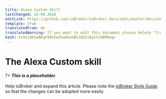 ```yaml
---
title: Alexa Custom Skill
lastChanged: 14.09.2018
editLink: https://github.com/ioBroker/ioBroker.docs/edit/master/docs/en/cloud/alexacustom.md
template: true
translatedFrom: de
translatedWarning: If you want to edit this document please delete "translatedFrom" field, elsewise this document will be translated automatically again
hash: kzXej9KzwAKqF9RkVwVhw6koO0hJQ5hiByInc6BRDeg=
---
```

# The Alexa Custom skill
?> ***This is a placeholder***.<br><br> Help ioBroker and expand this article. Please note the [ioBroker Style Guide](community/styleguidedoc) so that the changes can be adopted more easily.